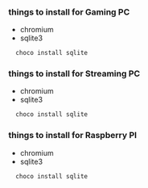 ### things to install for Gaming PC
- chromium
- sqlite3
```bash
  choco install sqlite
  ```

### things to install for Streaming PC 
- chromium
- sqlite3
```bash
  choco install sqlite
  ```

### things to install for Raspberry PI 
- chromium
- sqlite3
```bash
  choco install sqlite
  ```
